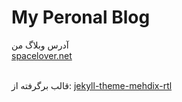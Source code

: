 # My Peronal Blog
<p dir="rtl">
 

آدرس وبلاگ من  
  <a href = "http://spacelover.net/">
   spacelover.net
</a>

</br>
قالب برگرفته از:
  <a href = "https://github.com/mehdisadeghi/jekyll-theme-mehdix-rtl">
   jekyll-theme-mehdix-rtl
</a>
 
</p>

